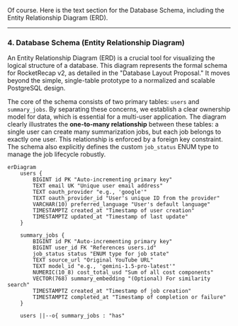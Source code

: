 Of course. Here is the text section for the Database Schema, including the Entity Relationship Diagram (ERD).

***

### 4. Database Schema (Entity Relationship Diagram)

An Entity Relationship Diagram (ERD) is a crucial tool for visualizing the logical structure of a database. This diagram represents the formal schema for RocketRecap v2, as detailed in the "Database Layout Proposal." It moves beyond the simple, single-table prototype to a normalized and scalable PostgreSQL design.

The core of the schema consists of two primary tables: `users` and `summary_jobs`. By separating these concerns, we establish a clear ownership model for data, which is essential for a multi-user application. The diagram clearly illustrates the **one-to-many relationship** between these tables: a single user can create many summarization jobs, but each job belongs to exactly one user. This relationship is enforced by a foreign key constraint. The schema also explicitly defines the custom `job_status` ENUM type to manage the job lifecycle robustly.

```mermaid
erDiagram
    users {
        BIGINT id PK "Auto-incrementing primary key"
        TEXT email UK "Unique user email address"
        TEXT oauth_provider "e.g., 'google'"
        TEXT oauth_provider_id "User's unique ID from the provider"
        VARCHAR(10) preferred_language "User's default language"
        TIMESTAMPTZ created_at "Timestamp of user creation"
        TIMESTAMPTZ updated_at "Timestamp of last update"
    }

    summary_jobs {
        BIGINT id PK "Auto-incrementing primary key"
        BIGINT user_id FK "References users.id"
        job_status status "ENUM type for job state"
        TEXT source_url "Original YouTube URL"
        TEXT model_id "e.g., 'gemini-1.5-pro-latest'"
        NUMERIC(10_8) cost_total_usd "Sum of all cost components"
        VECTOR(768) summary_embedding "(Optional) For similarity search"
        TIMESTAMPTZ created_at "Timestamp of job creation"
        TIMESTAMPTZ completed_at "Timestamp of completion or failure"
    }

    users ||--o{ summary_jobs : "has"

```
